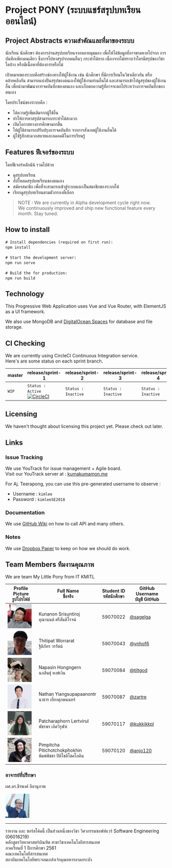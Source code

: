 # Project PONY (ระบบแชร์สรุปบทเรียนออนไลน์)

## Project Abstracts ความสำคัณและที่มาของระบบ
นักเรียน นักศึกษา ต้องการอ่านสรุปบทเรียนจากหลายมุมมอง เพื่อให้ได้ข้อมูลที่อาจขาดหายไปจาก การบันทึกเพียงคนเดียว ซึ่งการไปหาสรุปจากคนอื่นๆ กระทำได้ยาก เนื่องจากไม่ทราบว่าใครมีสรุปของวิชา ใดบ้าง หรือมีเนื้อหาที่ต้องการหรือไม่

เป้าหมายของระบบคือสร้างช่องทางให้ผู้ใช้งาน เช่น นักศึกษา ที่มีการเรียนในวิชาเดียวกัน หรือคล้ายคลึงกัน สามารถแบ่งปันสรุปของตนเองให้ผู้ใช้งานท่านอื่นได้ และสามารถเข้าไปดูสรุปของผู้ใช้งานอื่น เพื่อนำมาพัฒนาการจดบันทึกของตนเอง และเก็บตกความรู้ที่อาจจะตกไประหว่างการจดบันทึกของตนเอง

โดยประโชน์ของระบบคือ :
- ได้ความรู้เพิ่มเติมจากผู้ใช้อื่น
- ทำให้การหาสรุปสามารถกระทำได้สะดวก
- เปิดโอกาสทางการศึกษามากขึ้น
- ให้ผู้ใช้สามารถปรับปรุงการจดบันทึก จากการสังเกตผู้ใช้งานอื่นได้
- ผู้ใช้รู้สึกสะดวกสบายและลดอคติในการเรียนรู้

## Features ฟีเจอร์ของระบบ
โดยฟีเจอร์หลักนัน้ รวมไปด้วย
- ดูสรุปบทเรียน
- อัปโหลดสรุปบทเรียนของตนเอง
- สมัครสมาชิก เพื่อที่จะสามารถเข้าสู่ระบบและเป็นสมาชิกของระบบได้
- เรียกดูสรุปบทเรียนตามตัวกรองที่เลือก

> NOTE : We are currently in Alpha development cycle right now. <br>
> We continuously improved and ship new functional feature every month. Stay tuned.

## How to install
```
# Install dependencies (required on first run):
npm install

# Start the development server:
npm run serve

# Build the for production:
npm run build
```

## Technology
This Progressive Web Application uses Vue and Vue Router, with ElementJS as a UI framework.

We also use MongoDB and [DigitalOcean Spaces](https://www.digitalocean.com/products/spaces/) for database and file storage.

## CI Checking
We are currently using CircleCI Continuous Integration service.<br>
Here's are some status on each sprint branch.

|master|release/sprint-1|release/sprint-2|release/sprint-3|release/sprint-4|
|-|-|-|-|-|
|`WIP`|`Status : Active`<br>[![CircleCI](https://circleci.com/gh/IRIS-KMITL/se-y61-project-my-little-pony/tree/release%2Fsprint-1.svg?style=svg&circle-token=4a79d7cd87beaeab28be229919c50730893c5a6b)](https://circleci.com/gh/IRIS-KMITL/se-y61-project-my-little-pony/tree/release%2Fsprint-1)|`Status : Inactive`<br>|`Status : Inactive`<br>|`Status : Inactive`<br>|


## Licensing
We haven't thought about licensing this project yet. Please check out later.

## Links
### Issue Tracking 
We use YouTrack for issue management + Agile board.<br>
Visit our YouTrack server at : [kumakumamon.me](http://kumakumamon.me)

For Aj. Teerapong, you can use this pre-generated username to observe :

- Username : `kimlee`
- Password : `kimleeSE2018`

### Documentation
We use [GitHub Wiki](https://github.com/IRIS-KMITL/se-y61-project-my-little-pony/wiki) on how to call API and many others.

### Notes
We use [Dropbox Paper](https://paper.dropbox.com/doc/Team-Pony-Notes--AMIJDaViQyVW09cDNZXEI8nbAg-PlOpOdkh9KS0o61vw9bVc) to keep on how we should do work.

## Team Members ทีมงานคุณภาพ
We are team My Little Pony from IT KMITL

| Profile Picture<br>รูปโปรไฟล์                            | Full Name<br>ชื่อจริง                               | Student ID<br>รหัสนักศึกษา | GitHub Username<br>บัญชี GitHub              |
|--------------------------------------------------------|--------------------------------------------------|-------------------------|--------------------------------------------|
| <img src="img/profile-pic/59070022.png" height="75px"> | Kunanon Srisuntiroj<br>คุณานนต์ ศรีสันติโรจน์          | 59070022                | [@sagelga](https://github.com/sagelga)     |
| <img src="img/profile-pic/59070043.png" height="75px"> | Thitipat Worrarat<br>ฐิติภัทร วรรัตน์                 | 59070043                | [@ynhof6](https://github.com/ynhof6)       |
| <img src="img/profile-pic/59070084.png" height="75px"> | Napasin Hongngern<br>นภสินธุ์ หงษ์เงิน                | 59070084                | [@tiltgod](https://github.com/tiltgod)     |
| <img src="img/profile-pic/59070087.png" height="75px"> | Nathan Yiangsupapaanontr<br>นาธาร เยี่ยงศุภพนนทร์    | 59070087                | [@zartre](https://github.com/zartre)       |
| <img src="img/profile-pic/59070117.png" height="75px"> | Patcharaphorn Lertvirul<br>พัชรพร เลิศวิรุฬห์            | 59070117                | [@kukkikkpl](https://github.com/kukkikkpl) |
| <img src="img/profile-pic/59070120.png" height="75px"> | Pimpitcha Pitichotchokphokhin<br>พิมพ์พิชชา ปิติโชติโชคโภคิน | 59070120                | [@anjo120](https://github.com/anjo120)            |

### อาจารย์ที่ปรึกษา
ผศ.ดร.ธีรพงศ์ ลีลานุภาพ

<img src="img/profile-pic/KimLee.jpg" height="75px">

---

รายงาน และ ซอร์สโค้ดนี้ เป็นส่วนหนึ่งของวิชา วิศวกรรมซอฟท์แวร์ Software Engineering (06016219)<br>
หลักสูตรวิทยาศาสตร์บัณฑิต สาขาวิชาเทคโนโลยีสารสนเทศ<br>
ภาคเรียนที่ 1 ปีการศึกษา 2561<br>
คณะเทคโนโลยีสารสนเทศ<br>
สถาบันเทคโนโลยีพระจอมเกล้าเจ้าคุณทหารลาดกระบัง
